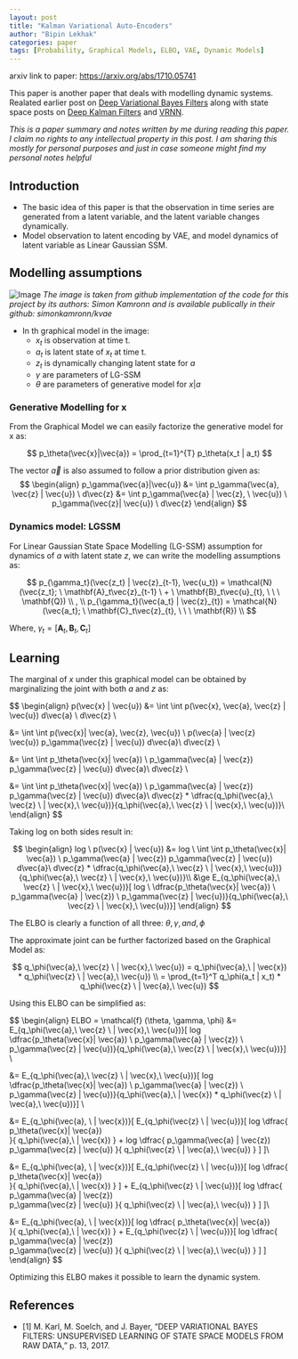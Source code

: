 ```yaml
---
layout: post
title: "Kalman Variational Auto-Encoders"
author: "Bipin Lekhak"
categories: paper
tags: [Probability, Graphical Models, ELBO, VAE, Dynamic Models]
---
```


arxiv link to paper: <https://arxiv.org/abs/1710.05741>

This paper is another paper that deals with modelling dynamic systems. Realated earlier post on
[Deep Variational Bayes Filters](https://bipin-lekhak.github.io/paper/dvbf.html)
along with state space posts on 
[Deep Kalman Filters](https://bipin-lekhak.github.io/paper/dkf.html)
and [VRNN](https://bipin-lekhak.github.io/paper/vrnn.html).

*This is a paper summary and notes written by me during reading this paper. I
claim no rights to any intellectual property in this post. I am sharing this
mostly for personal purposes and just in case someone might find my personal
notes helpful*


## Introduction

- The basic idea of this paper is that the observation in time series are
  generated from a latent variable, and the latent variable changes dynamically.
- Model observation to latent encoding by VAE, and model dynamics of latent
  variable as Linear Gaussian SSM.

## Modelling assumptions

![Image](https://raw.githubusercontent.com/simonkamronn/kvae/master/assets/kvae_figure.png)
*The image is taken from github implementation of the code for this project by
its authors: Simon Kamronn and is available publically in their github:
simonkamronn/kvae*

- In th graphical model in the image:
  - $x_t$ is observation at time t.
  - $a_t$ is latent state of $x_t$ at time t.
  - $z_t$ is dynamically changing latent state for $a$
  - $\gamma$ are parameters of LG-SSM
  - $\theta$ are parameters of generative model for $x|a$

### Generative Modelling for x

From the Graphical Model we can easily factorize the generative model for x as:

$$
p_\theta(\vec{x}|\vec{a}) = \prod_{t=1}^{T} p_\theta(x_t | a_t)
$$

The vector $\vec{a}$ is also assumed to follow a prior distribution given as:
$$
\begin{align}
p_\gamma(\vec{a}|\vec{u}) 
&= \int p_\gamma(\vec{a}, \vec{z} | \vec{u}) \ d\vec{z}
&= \int p_\gamma(\vec{a} | \vec{z}, \ \vec{u}) \ p_\gamma(\vec{z}| \vec{u}) \ d\vec{z}
\end{align}
$$


### Dynamics model: LGSSM

For Linear Gaussian State Space Modelling (LG-SSM) assumption for dynamics of
$a$ with latent state $z$, we can write the modelling assumptions as:

$$
p_{\gamma_t}(\vec{z_t} | \vec{z}_{t-1}, \vec{u_t}) = \mathcal{N} (\vec{z_t}; \
\mathbf{A}_t\vec{z}_{t-1} \ + \ \mathbf{B}_t\vec{u}_{t}, \ \ \ \mathbf{Q}) \\
, \\
p_{\gamma_t}(\vec{a_t} | \vec{z}_{t}) = \mathcal{N} (\vec{a_t}; \
\mathbf{C}_t\vec{z}_{t}, \ \ \ \mathbf{R}) \\
$$

Where, $\gamma_t = [\mathbf{A}_t, \mathbf{B}_t, \mathbf{C}_t]$

## Learning

The marginal of $x$ under this graphical model can be obtained by marginalizing
the joint with both $a$ and $z$ as:

$$
\begin{align}
p(\vec{x} | \vec{u}) &= \int \int p(\vec{x}, \vec{a}, \vec{z} | \vec{u}) d\vec{a}
\ d\vec{z} \\

&= \int \int p(\vec{x}| \vec{a}, \vec{z}, \vec{u}) \ p(\vec{a} | \vec{z} \
\vec{u}) p_\gamma(\vec{z} | \vec{u}) d\vec{a}\ d\vec{z} \\

&= \int \int p_\theta(\vec{x}| \vec{a}) \ p_\gamma(\vec{a} | \vec{z}) p_\gamma(\vec{z} | \vec{u}) d\vec{a}\ d\vec{z} \\

&= \int \int p_\theta(\vec{x}| \vec{a}) \ p_\gamma(\vec{a} | \vec{z})
p_\gamma(\vec{z} | \vec{u}) d\vec{a}\ d\vec{z} * \dfrac{q_\phi(\vec{a},\ \vec{z} \ | \vec{x},\ \vec{u})}{q_\phi(\vec{a},\ \vec{z} \ | \vec{x},\ \vec{u})}\\
\end{align}
$$

Taking log on both sides result in:

$$
\begin{align}
log \ p(\vec{x} | \vec{u}) &= log \ \int \int p_\theta(\vec{x}| \vec{a}) \ p_\gamma(\vec{a} | \vec{z})
p_\gamma(\vec{z} | \vec{u}) d\vec{a}\ d\vec{z} * \dfrac{q_\phi(\vec{a},\ \vec{z} \ | \vec{x},\ \vec{u})}{q_\phi(\vec{a},\ \vec{z} \ | \vec{x},\ \vec{u})}\\
&\ge E_{q_\phi(\vec{a},\ \vec{z} \ | \vec{x},\ \vec{u})}[ log \
\dfrac{p_\theta(\vec{x}| \vec{a}) \ p_\gamma(\vec{a} | \vec{z})
\ p_\gamma(\vec{z} | \vec{u})}{q_\phi(\vec{a},\ \vec{z} \ | \vec{x},\ \vec{u})}]
\end{align}
$$

The ELBO is clearly a function of all three: $\theta, \gamma, and, \phi$

The approximate joint can be further factorized based on the Graphical Model as:

$$
q_\phi(\vec{a},\ \vec{z} \ | \vec{x},\ \vec{u}) = q_\phi(\vec{a},\ | \vec{x}) *
q_\phi(\vec{z} \ | \vec{a},\ \vec{u}) \\
= \prod_{t=1}^T q_\phi(a_t | x_t) * q_\phi(\vec{z} \ | \vec{a},\ \vec{u})
$$

Using this ELBO can be simplified as:

$$
\begin{align}
ELBO = \mathcal{f} (\theta, \gamma, \phi) &= E_{q_\phi(\vec{a},\ \vec{z} \ | \vec{x},\ \vec{u})}[ log \
\dfrac{p_\theta(\vec{x}| \vec{a}) \ p_\gamma(\vec{a} | \vec{z})
\ p_\gamma(\vec{z} | \vec{u})}{q_\phi(\vec{a},\ \vec{z} \ | \vec{x},\ \vec{u})}]
\\

&= E_{q_\phi(\vec{a},\ \vec{z} \ | \vec{x},\ \vec{u})}[ log \
\dfrac{p_\theta(\vec{x}| \vec{a}) \ p_\gamma(\vec{a} | \vec{z})
\ p_\gamma(\vec{z} | \vec{u})}{q_\phi(\vec{a},\ | \vec{x}) *
q_\phi(\vec{z} \ | \vec{a},\ \vec{u})}] \\

&= E_{q_\phi(\vec{a}, \ | \vec{x})}[
  E_{q_\phi(\vec{z} \ | \vec{u})}[
    log \dfrac{
      p_\theta(\vec{x}| \vec{a}) \
    }{
      q_\phi(\vec{a},\ | \vec{x})
    }
    +
    log \dfrac{
      p_\gamma(\vec{a} | \vec{z})\
      p_\gamma(\vec{z} | \vec{u})
    }{
      q_\phi(\vec{z} \ | \vec{a},\ \vec{u})
    }
  ]
]\\

&= E_{q_\phi(\vec{a}, \ | \vec{x})}[
  E_{q_\phi(\vec{z} \ | \vec{u})}[
    log \dfrac{
      p_\theta(\vec{x}| \vec{a}) \
    }{
      q_\phi(\vec{a},\ | \vec{x})
    }
  ]
  +
  E_{q_\phi(\vec{z} \ | \vec{u})}[
    log \dfrac{
      p_\gamma(\vec{a} | \vec{z})\
      p_\gamma(\vec{z} | \vec{u})
    }{
      q_\phi(\vec{z} \ | \vec{a},\ \vec{u})
    }
  ]
]\\

&= E_{q_\phi(\vec{a}, \ | \vec{x})}[
  log \dfrac{
    p_\theta(\vec{x}| \vec{a}) \
  }{
    q_\phi(\vec{a},\ | \vec{x})
  }
  +
  E_{q_\phi(\vec{z} \ | \vec{u})}[
    log \dfrac{
      p_\gamma(\vec{a} | \vec{z})\
      p_\gamma(\vec{z} | \vec{u})
    }{
      q_\phi(\vec{z} \ | \vec{a},\ \vec{u})
    }
  ]
]
\end{align}
$$

Optimizing this ELBO makes it possible to learn the dynamic system.

## References

- [1] M. Karl, M. Soelch, and J. Bayer, “DEEP VARIATIONAL BAYES FILTERS: UNSUPERVISED LEARNING OF STATE SPACE MODELS FROM RAW DATA,” p. 13, 2017.

